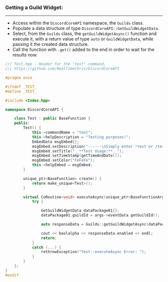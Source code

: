 ### **Getting a Guild Widget:**
---
- Access within the `DiscordCoreAPI` namespace, the `Guilds` class.
- Populate a data structure of type `DiscordCoreAPI::GetGuildWidgetData`.
- Select, from the `Guilds` class, the `getGuildWidgetAsync()` function and execute it, with a return value of type `auto` or `GuildWidgetData`, while passing it the created data structure.
- Call the function with `.get()` added to the end in order to wait for the results now.

```cpp
/// Test.hpp - Header for the "test" command.
/// https://github.com/RealTimeChris/DiscordCoreAPI

#pragma once

#ifndef _TEST_
#define _TEST_

#include <Index.hpp>

namespace DiscordCoreAPI {

	class Test : public BaseFunction {
	public:
		Test() {
			this->commandName = "test";
			this->helpDescription = "Testing purposes!";
			EmbedData msgEmbed{};
			msgEmbed.setDescription("------\nSimply enter !test or /test!\n------");
			msgEmbed.setTitle("__**Test Usage:**__");
			msgEmbed.setTimeStamp(getTimeAndDate());
			msgEmbed.setColor("FeFeFe");
			this->helpEmbed = msgEmbed;
		}

		unique_ptr<BaseFunction> create() {
			return make_unique<Test>();
		}

		virtual CoRoutine<void> executeAsync(unique_ptr<BaseFunctionArguments> args) {
			try {

				GetGuildWidgetData dataPackage01{};
				dataPackage01.guildId = args->eventData.getGuildId();

				auto responseData = Guilds::getGuildWidgetAsync(dataPackage01).get();

				cout << boolalpha << responseData.enabled << endl;
				return;
			}
			catch (...) {
				rethrowException("Test::executeAsync Error: ");
			}
		}
	};
}
#endif
```
